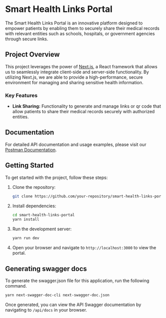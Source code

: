 # Smart Health Links Portal

The Smart Health Links Portal is an innovative platform designed to empower patients by enabling them to securely share their medical records with relevant entities such as schools, hospitals, or government agencies through secure links.

## Project Overview

This project leverages the power of [Next.js](https://nextjs.org/), a React framework that allows us to seamlessly integrate client-side and server-side functionality. By utilizing Next.js, we are able to provide a high-performance, secure environment for managing and sharing sensitive health information.

### Key Features

- **Link Sharing:** Functionality to generate and manage links or qr code that allow patients to share their medical records securely with authorized entities.

## Documentation

For detailed API documentation and usage examples, please visit our [Postman Documentation](https://documenter.getpostman.com/view/9479419/2sAXjKaXx2).

## Getting Started

To get started with the project, follow these steps:

1. Clone the repository:
   ```bash
   git clone https://github.com/your-repository/smart-health-links-portal.git
   ```
2. Install dependencies:
   ```bash
   cd smart-health-links-portal
   yarn install
   ```
3. Run the development server:
   ```bash
   yarn run dev
   ```
4. Open your browser and navigate to `http://localhost:3000` to view the portal.

## Generating swagger docs

To generate the swagger.json file for this application, run the following command.

```bash
yarn next-swagger-doc-cli next-swagger-doc.json
```

Once generated, you can view the API Swagger documentation by navigating to `/api/docs` in your browser.
